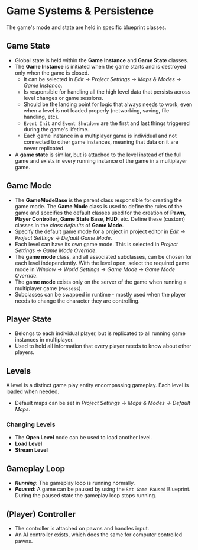 # Game Systems & Persistence

The game's mode and state are held in specific blueprint classes.

## Game State

- Global state is held within the **Game Instance** and **Game State** classes.
- The **Game Instance** is initiated when the game starts and is destroyed only when the game is closed.
  - It can be selected in _Edit -> Project Settings -> Maps & Modes -> Game Instance_.
  - Is responsible for handling all the high level data that persists across level changes or game sessions.
  - Should be the landing point for logic that always needs to work, even when a level is not loaded properly (networking, saving, file handling, etc).
  - `Event Init` and `Event Shutdown` are the first and last things triggered during the game's lifetime.
  - Each game instance in a multiplayer game is individual and not connected to other game instances, meaning that data on it are never replicated.
- A **game state** is similar, but is attached to the level instead of the full game and exists in every running instance of the game in a multiplayer game.

## Game Mode

- The **GameModeBase** is the parent class responsible for creating the game mode. The **Game Mode** class is used to define the rules of the game and specifies the default classes used for the creation of **Pawn**, **Player Controller**, **Game State Base**, **HUD**, etc.
  Define these (custom) classes in the _class defaults_ of **Game Mode**.
- Specify the default game mode for a project in project editor in _Edit -> Project Settings -> Default Game Mode_.
- Each level can have its own game mode. This is selected in _Project Settings -> Game Mode Override_.
- The **game mode** class, and all associated subclasses, can be chosen for each level independently.
  With the level open, select the required game mode in _Window -> World Settings -> Game Mode -> Game Mode Override_.
- The **game mode** exists only on the server of the game when running a multiplayer game (`Possess`).
- Subclasses can be swapped in runtime - mostly used when the player needs to change the character they are controlling.

## Player State

- Belongs to each individual player, but is replicated to all running game instances in multiplayer.
- Used to hold all information that every player needs to know about other players.

## Levels

A level is a distinct game play entity encompassing gameplay. Each level is loaded when needed.

- Default maps can be set in _Project Settings -> Maps & Modes -> Default Maps_.

### Changing Levels

- The **Open Level** node can be used to load another level.
- **Load Level**
- **Stream Level**

## Gameplay Loop

- **_Running_**: The gameplay loop is running normally.
- **_Paused_**: A game can be paused by using the `Set Game Paused` Blueprint. During the paused state the gameplay loop stops running.

## (Player) Controller

- The controller is attached on pawns and handles input.
- An AI controller exists, which does the same for computer controlled pawns.
